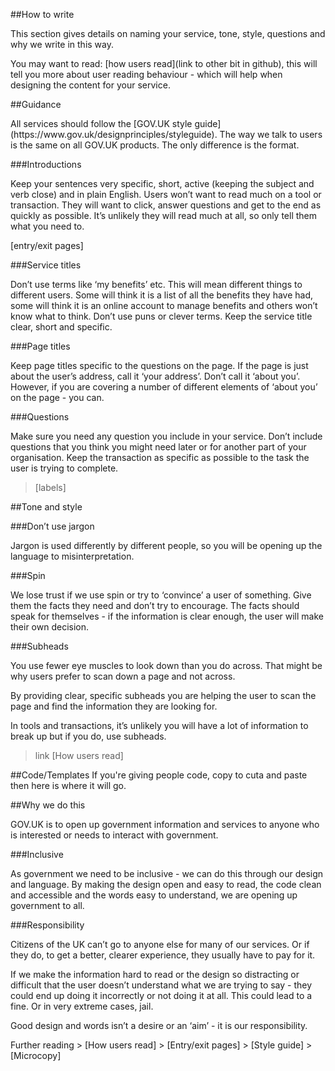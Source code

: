 ##How to write

<p>This section gives details on naming your service, tone, style, questions and why we write in this way.</p>

<p>You may want to read: [how users read](link to other bit in github), this will tell you more about user reading behaviour - which will help when designing the content for your service.</p>

##Guidance
<p>All services should follow the [GOV.UK style guide](https://www.gov.uk/designprinciples/styleguide). The way we talk to users is the same on all GOV.UK products. The only difference is the format.</p>

###Introductions
<p>Keep your sentences very specific, short, active (keeping the subject and verb close) and in plain English. Users won’t want to read much on a tool or transaction. They will want to click, answer questions and get to the end as quickly as possible. It’s unlikely they will read much at all, so only tell them what you need to.</p>
[entry/exit pages]

###Service titles
<p>Don’t use terms like ‘my benefits’ etc. This will mean different things to different users. Some will think it is a list of all the benefits they have had, some will think it is an online account to manage benefits and others won’t know what to think. Don’t use puns or clever terms. Keep the service title clear, short and specific.</p>

###Page titles
<p>Keep page titles specific to the questions on the page. If the page is just about the user’s address, call it ‘your address’. Don’t call it ‘about you’. However, if you are covering a number of different elements of ‘about you’ on the page - you can. </p>

###Questions
<p>Make sure you need any question you include in your service. Don’t include questions that you think you might need later or for another part of your organisation. Keep the transaction as specific as possible to the task the user is trying to complete.</p>

> [labels]



##Tone and style

###Don’t use jargon  
<p>Jargon is used differently by different people, so you will be opening up the language to misinterpretation.</p>

###Spin
<p>We lose trust if we use spin or try to ‘convince’ a user of something. Give them the facts they need and don’t try to encourage. The facts should speak for themselves - if the information is clear enough, the user will make their own decision.</p>

###Subheads
<p>You use fewer eye muscles to look down than you do across. That might be why users prefer to scan down a page and not across.</p>

<p>By providing clear, specific subheads you are helping the user to scan the page and find the information they are looking for.</p>

<p>In tools and transactions, it’s unlikely you will have a lot of information to break up but if you do, use subheads. </p>


>link [How users read]


##Code/Templates
If you're giving people code, copy to cuta and paste then here is where it will go.</p>

##Why we do this
<p>GOV.UK is to open up government information and services to anyone who is interested or needs to interact with government.</p>

###Inclusive
<p>As government we need to be inclusive - we can do this through our design and language. By making the design open and easy to read, the code clean and accessible and the words easy to understand, we are opening up government to all. </p>

###Responsibility
<p>Citizens of the UK can’t go to anyone else for many of our services. Or if they do, to get a better, clearer experience, they usually have to pay for it.</p>

<p>If we make the information hard to read or the design so distracting or difficult that the user doesn’t understand what we are trying to say - they could end up doing it incorrectly or not doing it at all. This could lead to a fine. Or in very extreme cases, jail.</p>

<p>Good design and words isn’t a desire or an ‘aim’ - it is our responsibility.</p>
Further reading
> [How users read]
> [Entry/exit pages]
> [Style guide]
> [Microcopy]



